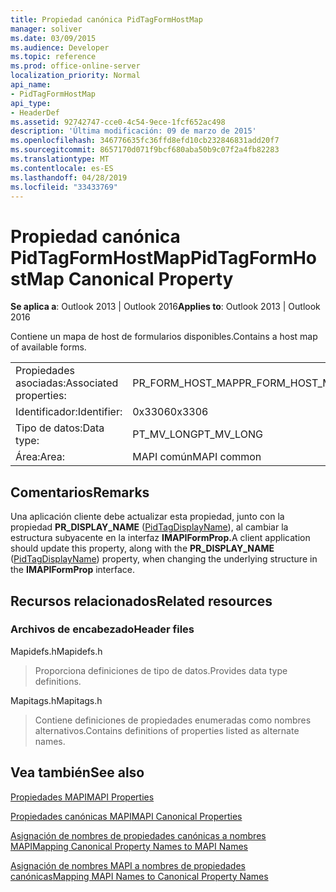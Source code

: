 ```yaml
---
title: Propiedad canónica PidTagFormHostMap
manager: soliver
ms.date: 03/09/2015
ms.audience: Developer
ms.topic: reference
ms.prod: office-online-server
localization_priority: Normal
api_name:
- PidTagFormHostMap
api_type:
- HeaderDef
ms.assetid: 92742747-cce0-4c54-9ece-1fcf652ac498
description: 'Última modificación: 09 de marzo de 2015'
ms.openlocfilehash: 346776635fc36ffd8efd10cb232846831add20f7
ms.sourcegitcommit: 8657170d071f9bcf680aba50b9c07f2a4fb82283
ms.translationtype: MT
ms.contentlocale: es-ES
ms.lasthandoff: 04/28/2019
ms.locfileid: "33433769"
---
```

# <a name="pidtagformhostmap-canonical-property"></a><span data-ttu-id="4a227-103">Propiedad canónica PidTagFormHostMap</span><span class="sxs-lookup"><span data-stu-id="4a227-103">PidTagFormHostMap Canonical Property</span></span>

  
  
<span data-ttu-id="4a227-104">**Se aplica a**: Outlook 2013 | Outlook 2016</span><span class="sxs-lookup"><span data-stu-id="4a227-104">**Applies to**: Outlook 2013 | Outlook 2016</span></span> 
  
<span data-ttu-id="4a227-105">Contiene un mapa de host de formularios disponibles.</span><span class="sxs-lookup"><span data-stu-id="4a227-105">Contains a host map of available forms.</span></span> 
  
|||
|:-----|:-----|
|<span data-ttu-id="4a227-106">Propiedades asociadas:</span><span class="sxs-lookup"><span data-stu-id="4a227-106">Associated properties:</span></span>  <br/> |<span data-ttu-id="4a227-107">PR_FORM_HOST_MAP</span><span class="sxs-lookup"><span data-stu-id="4a227-107">PR_FORM_HOST_MAP</span></span>  <br/> |
|<span data-ttu-id="4a227-108">Identificador:</span><span class="sxs-lookup"><span data-stu-id="4a227-108">Identifier:</span></span>  <br/> |<span data-ttu-id="4a227-109">0x3306</span><span class="sxs-lookup"><span data-stu-id="4a227-109">0x3306</span></span>  <br/> |
|<span data-ttu-id="4a227-110">Tipo de datos:</span><span class="sxs-lookup"><span data-stu-id="4a227-110">Data type:</span></span>  <br/> |<span data-ttu-id="4a227-111">PT_MV_LONG</span><span class="sxs-lookup"><span data-stu-id="4a227-111">PT_MV_LONG</span></span>  <br/> |
|<span data-ttu-id="4a227-112">Área:</span><span class="sxs-lookup"><span data-stu-id="4a227-112">Area:</span></span>  <br/> |<span data-ttu-id="4a227-113">MAPI común</span><span class="sxs-lookup"><span data-stu-id="4a227-113">MAPI common</span></span>  <br/> |
   
## <a name="remarks"></a><span data-ttu-id="4a227-114">Comentarios</span><span class="sxs-lookup"><span data-stu-id="4a227-114">Remarks</span></span>

<span data-ttu-id="4a227-115">Una aplicación cliente debe actualizar esta propiedad, junto con la propiedad **PR_DISPLAY_NAME** ([PidTagDisplayName](pidtagdisplayname-canonical-property.md)), al cambiar la estructura subyacente en la interfaz **IMAPIFormProp.**</span><span class="sxs-lookup"><span data-stu-id="4a227-115">A client application should update this property, along with the **PR_DISPLAY_NAME** ([PidTagDisplayName](pidtagdisplayname-canonical-property.md)) property, when changing the underlying structure in the **IMAPIFormProp** interface.</span></span> 
  
## <a name="related-resources"></a><span data-ttu-id="4a227-116">Recursos relacionados</span><span class="sxs-lookup"><span data-stu-id="4a227-116">Related resources</span></span>

### <a name="header-files"></a><span data-ttu-id="4a227-117">Archivos de encabezado</span><span class="sxs-lookup"><span data-stu-id="4a227-117">Header files</span></span>

<span data-ttu-id="4a227-118">Mapidefs.h</span><span class="sxs-lookup"><span data-stu-id="4a227-118">Mapidefs.h</span></span>
  
> <span data-ttu-id="4a227-119">Proporciona definiciones de tipo de datos.</span><span class="sxs-lookup"><span data-stu-id="4a227-119">Provides data type definitions.</span></span>
    
<span data-ttu-id="4a227-120">Mapitags.h</span><span class="sxs-lookup"><span data-stu-id="4a227-120">Mapitags.h</span></span>
  
> <span data-ttu-id="4a227-121">Contiene definiciones de propiedades enumeradas como nombres alternativos.</span><span class="sxs-lookup"><span data-stu-id="4a227-121">Contains definitions of properties listed as alternate names.</span></span>
    
## <a name="see-also"></a><span data-ttu-id="4a227-122">Vea también</span><span class="sxs-lookup"><span data-stu-id="4a227-122">See also</span></span>



[<span data-ttu-id="4a227-123">Propiedades MAPI</span><span class="sxs-lookup"><span data-stu-id="4a227-123">MAPI Properties</span></span>](mapi-properties.md)
  
[<span data-ttu-id="4a227-124">Propiedades canónicas MAPI</span><span class="sxs-lookup"><span data-stu-id="4a227-124">MAPI Canonical Properties</span></span>](mapi-canonical-properties.md)
  
[<span data-ttu-id="4a227-125">Asignación de nombres de propiedades canónicas a nombres MAPI</span><span class="sxs-lookup"><span data-stu-id="4a227-125">Mapping Canonical Property Names to MAPI Names</span></span>](mapping-canonical-property-names-to-mapi-names.md)
  
[<span data-ttu-id="4a227-126">Asignación de nombres MAPI a nombres de propiedades canónicas</span><span class="sxs-lookup"><span data-stu-id="4a227-126">Mapping MAPI Names to Canonical Property Names</span></span>](mapping-mapi-names-to-canonical-property-names.md)

